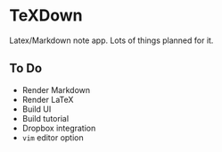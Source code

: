 TeXDown
=======
Latex/Markdown note app.  Lots of things planned for it.

To Do
-----
- Render Markdown
- Render LaTeX
- Build UI
- Build tutorial
- Dropbox integration
- `vim` editor option
